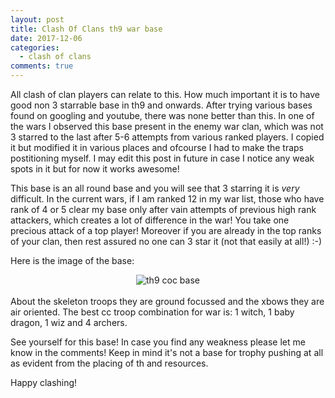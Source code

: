 ```yaml
---
layout: post
title: Clash Of Clans th9 war base 
date: 2017-12-06
categories:
  - clash of clans
comments: true
---
```


All clash of clan players can relate to this. How much important it is to have good non 3 starrable base in th9 and onwards. After trying various bases found on googling and youtube, there was none better than this. In one of the wars I observed this base present in the enemy war clan, which was not 3 starred to the last after 5-6 attempts from various ranked players. I copied it but modified it in various places and ofcourse I had to make the traps postitioning myself. I may edit this post in future in case I notice any weak spots in it but for now it works awesome!

This base is an all round base and you will see that 3 starring it is _very_ difficult. In the current wars, if I am ranked 12 in my war list, those who have rank of 4 or 5 clear my base only after vain attempts of previous high rank attackers, which creates a lot of difference in the war! You take one precious attack of a top player! Moreover if you are already in the top ranks of your clan, then rest assured no one can 3 star it (not that easily at all!) :-)

Here is the image of the base:
<center>
<img src="{{ site.urlimg }}/static/img/base.jpg" alt="th9 coc base" itemprop="image" class="img-responsive"/> 
</center>  
<br> 
About the skeleton troops they are ground focussed and the xbows they are air oriented.
The best cc troop combination for war is: 1 witch, 1 baby dragon, 1 wiz and 4 archers.

See yourself for this base! In case you find any weakness please let me know in the comments! Keep in mind it's not a base for trophy pushing at all as evident from the placing of th and resources.

Happy clashing!
